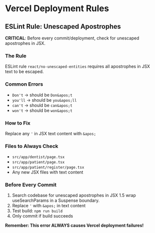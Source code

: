 # Vercel Deployment Rules

## ESLint Rule: Unescaped Apostrophes

**CRITICAL**: Before every commit/deployment, check for unescaped apostrophes in JSX.

### The Rule
ESLint rule `react/no-unescaped-entities` requires all apostrophes in JSX text to be escaped.

### Common Errors
- `Don't` → should be `Don&apos;t`  
- `you'll` → should be `you&apos;ll`
- `can't` → should be `can&apos;t`
- `won't` → should be `won&apos;t`

### How to Fix
Replace any `'` in JSX text content with `&apos;`

### Files to Always Check
- `src/app/dentist/page.tsx`
- `src/app/patient/page.tsx` 
- `src/app/patient/register/page.tsx`
- Any new JSX files with text content

### Before Every Commit
1. Search codebase for unescaped apostrophes in JSX
1.5 wrap useSearchParams in a
  Suspense boundary.
2. Replace `'` with `&apos;` in text content
3. Test build: `npm run build`
4. Only commit if build succeeds

**Remember: This error ALWAYS causes Vercel deployment failures!**